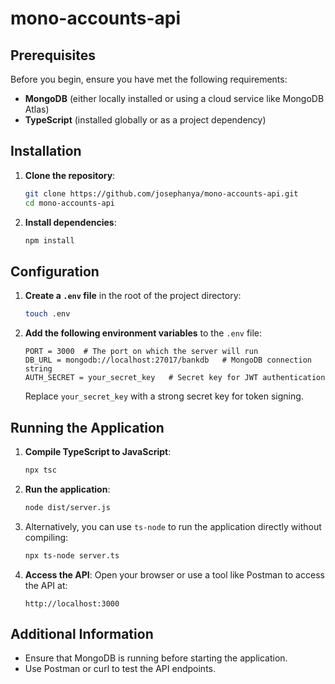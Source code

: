 # mono-accounts-api

## Prerequisites

Before you begin, ensure you have met the following requirements:

- **MongoDB** (either locally installed or using a cloud service like MongoDB Atlas)
- **TypeScript** (installed globally or as a project dependency)

## Installation

1. **Clone the repository**:
   ```bash
   git clone https://github.com/josephanya/mono-accounts-api.git
   cd mono-accounts-api
   ```

2. **Install dependencies**:
   ```bash
   npm install
   ```

## Configuration

1. **Create a `.env` file** in the root of the project directory:
   ```bash
   touch .env
   ```

2. **Add the following environment variables** to the `.env` file:
   ```env
   PORT = 3000  # The port on which the server will run
   DB_URL = mongodb://localhost:27017/bankdb   # MongoDB connection string
   AUTH_SECRET = your_secret_key   # Secret key for JWT authentication
   ```

   Replace `your_secret_key` with a strong secret key for token signing.

## Running the Application

1. **Compile TypeScript to JavaScript**:
   ```bash
   npx tsc
   ```

2. **Run the application**:
   ```bash
   node dist/server.js
   ```

3. Alternatively, you can use `ts-node` to run the application directly without compiling:
   ```bash
   npx ts-node server.ts
   ```

4. **Access the API**: Open your browser or use a tool like Postman to access the API at:
   ```
   http://localhost:3000
   ```

## Additional Information

- Ensure that MongoDB is running before starting the application.
- Use Postman or curl to test the API endpoints.